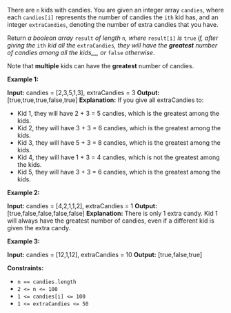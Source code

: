 
There are  `n`  kids with candies. You are given an integer array  `candies`, where each  `candies[i]`  represents the number of candies the  `ith`  kid has, and an integer  `extraCandies`, denoting the number of extra candies that you have.

Return  _a boolean array_ `result` _of length_ `n`_, where_ `result[i]` _is_ `true` _if, after giving the_ `ith` _kid all the_ `extraCandies`_, they will have the  **greatest**  number of candies among all the kids__, or_ `false` _otherwise_.

Note that  **multiple**  kids can have the  **greatest**  number of candies.

**Example 1:**

**Input:** candies = [2,3,5,1,3], extraCandies = 3
**Output:** [true,true,true,false,true]
**Explanation:** If you give all extraCandies to:
- Kid 1, they will have 2 + 3 = 5 candies, which is the greatest among the kids.
- Kid 2, they will have 3 + 3 = 6 candies, which is the greatest among the kids.
- Kid 3, they will have 5 + 3 = 8 candies, which is the greatest among the kids.
- Kid 4, they will have 1 + 3 = 4 candies, which is not the greatest among the kids.
- Kid 5, they will have 3 + 3 = 6 candies, which is the greatest among the kids.

**Example 2:**

**Input:** candies = [4,2,1,1,2], extraCandies = 1
**Output:** [true,false,false,false,false]
**Explanation:** There is only 1 extra candy.
Kid 1 will always have the greatest number of candies, even if a different kid is given the extra candy.

**Example 3:**

**Input:** candies = [12,1,12], extraCandies = 10
**Output:** [true,false,true]

**Constraints:**

-   `n == candies.length`
-   `2 <= n <= 100`
-   `1 <= candies[i] <= 100`
-   `1 <= extraCandies <= 50`